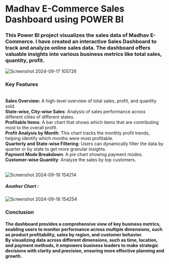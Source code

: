 # Madhav E-Commerce Sales Dashboard using POWER BI

<h3>This Power BI project visualizes the sales data of Madhav E-Commerce.
  I have created an interactive Sales Dashboard to track and analyze online sales data. The dashboard offers valuable insights into various business metrics like total sales, quantity, profit.
</h3>

![Screenshot 2024-09-17 105726](https://github.com/user-attachments/assets/f114c4e0-b427-4bc2-9c3c-d8fba829b939)



<h4>
  <h3><b>Key Features</b></h3><br>
  <b>Sales Overview:</b> A high-level overview of total sales, profit, and quantity sold.<br>
  <b>State-wise, City-wise Sales</b>: Analysis of sales performance across different cities of different states.<br>
  <b>Profitable Items</b>: A bar chart that shows which items that are contributing most to the overall profit.<br>
  <b>Profit Analysis by Month</b>: This chart tracks the monthly profit trends, helping identify which months were most profitable.<br>
  <b>Quarterly and State-wise Filtering</b>: Users can dynamically filter the data by quarter or by state to get more granular insights.<br>
  <b>Payment Mode Breakdown</b>: A pie chart showing payment modes.<br>
  <b>Customer-wise Quantity</b>: Analyze the sales by top customers.<br><br>
  
</h4>


![Screenshot 2024-09-16 154214](https://github.com/user-attachments/assets/4c0166f4-c45c-4a57-bab4-ec81e932c9e6)

<h5> Another Chart :  </h5>

![Screenshot 2024-09-16 154254](https://github.com/user-attachments/assets/7ccf9b3e-037a-454a-9264-41ac25ae80eb)

<h3>Conclusion</h3>
<h4>
  The dashboard provides a comprehensive view of key business metrics, enabling users to monitor performance across multiple dimensions, such as product profitability, sales by region, and customer behavior.<br>By
  visualizing data across different dimensions, such as time, location, and payment methods, it empowers business leaders to make strategic decisions with clarity and precision, ensuring more effective planning
  and growth.
</h4>
